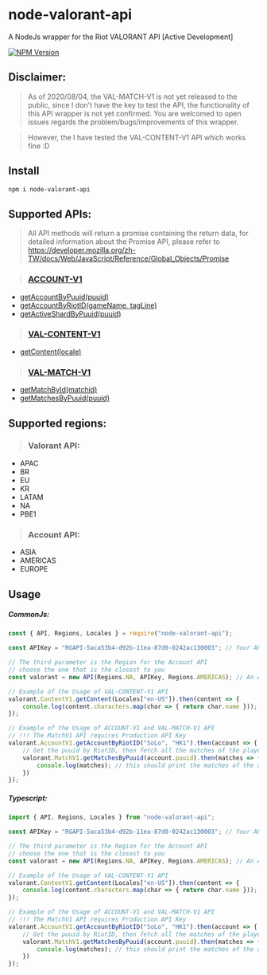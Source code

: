 # node-valorant-api

A NodeJs wrapper for the Riot VALORANT API
[Active Development]

[![NPM Version][npm-image]][npm-url]

## Disclaimer:
> As of 2020/08/04, the VAL-MATCH-V1 is not yet released to the public, since I don't have the key to test the API, the functionality of this API wrapper is not yet confirmed. You are welcomed to open issues regards the problem/bugs/improvements of this wrapper.

> However, the I have tested the VAL-CONTENT-V1 API which works fine :D 

## Install

```bash
npm i node-valorant-api
```

## Supported APIs:
> All API methods will return a promise containing the return data, for detailed information about the Promise API, please refer to https://developer.mozilla.org/zh-TW/docs/Web/JavaScript/Reference/Global_Objects/Promise

> ### [**ACCOUNT-V1**](https://developer.riotgames.com/apis#account-v1)
- [getAccountByPuuid(puuid)](https://developer.riotgames.com/apis#account-v1/GET_getByPuuid)
- [getAccountByRiotID(gameName, tagLine)](https://developer.riotgames.com/apis#account-v1/GET_getByRiotId)
- [getActiveShardByPuuid(puuid)](https://developer.riotgames.com/apis#account-v1/GET_getActiveShard)

> ### [**VAL-CONTENT-V1**](https://developer.riotgames.com/apis#val-content-v1)
- [getContent(locale)](https://developer.riotgames.com/apis#val-content-v1/GET_getContent)

> ### [**VAL-MATCH-V1**](https://developer.riotgames.com/apis#val-match-v1)
- [getMatchById(matchid)](https://developer.riotgames.com/apis#val-match-v1/GET_getMatch)
- [getMatchesByPuuid(puuid)](https://developer.riotgames.com/apis#val-match-v1/GET_getMatchlist)

## Supported regions:

> ### Valorant API:
- APAC
- BR
- EU
- KR
- LATAM
- NA
- PBE1

> ### Account API:
- ASIA
- AMERICAS
- EUROPE


## Usage

##### CommonJs:
```js
const { API, Regions, Locales } = require("node-valorant-api");

const APIKey = "RGAPI-5aca53b4-d92b-11ea-87d0-0242ac130003"; // Your API Key

// The third parameter is the Region for the Account API
// choose the one that is the closest to you
const valorant = new API(Regions.NA, APIKey, Regions.AMERICAS); // An API instance for Valorant query

// Example of the Usage of VAL-CONTENT-V1 API
valorant.ContentV1.getContent(Locales["en-US"]).then(content => {
    console.log(content.characters.map(char => { return char.name })); //print all the character name in en-US
});

// Example of the Usage of ACCOUNT-V1 and VAL-MATCH-V1 API
// !!! The MatchV1 API requires Production API Key
valorant.AccountV1.getAccountByRiotID("SoLo", "HK1").then(account => {
    // Get the puuid by RiotID, then fetch all the matches of the player
    valorant.MatchV1.getMatchesByPuuid(account.puuid).then(matches => {
        console.log(matches); // this should print the matches of the account
    })
});
```

##### Typescript:
```ts
import { API, Regions, Locales } from "node-valorant-api";

const APIKey = "RGAPI-5aca53b4-d92b-11ea-87d0-0242ac130003"; // Your API Key

// The third parameter is the Region for the Account API
// choose the one that is the closest to you
const valorant = new API(Regions.NA, APIKey, Regions.AMERICAS); // An API instance for Valorant query

// Example of the Usage of VAL-CONTENT-V1 API
valorant.ContentV1.getContent(Locales["en-US"]).then(content => {
    console.log(content.characters.map(char => { return char.name })); //print all the character name in en-US
});

// Example of the Usage of ACCOUNT-V1 and VAL-MATCH-V1 API
// !!! The MatchV1 API requires Production API Key
valorant.AccountV1.getAccountByRiotID("SoLo", "HK1").then(account => {
    // Get the puuid by RiotID, then fetch all the matches of the player
    valorant.MatchV1.getMatchesByPuuid(account.puuid).then(matches => {
        console.log(matches); // this should print the matches of the account
    })
});
```

[npm-image]: https://img.shields.io/npm/v/node-valorant-api.svg
[npm-url]: https://npmjs.org/package/node-valorant-api
